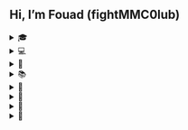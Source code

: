 ## Hi, I’m Fouad (fightMMC0lub)

<details>
  <summary>🎓</summary>
  <p>I'm a student at IFMOTICA Fès, learning networks.</p>
</details>

<details>
  <summary>💻</summary>
  <p>I like building small Python tools, testing stuff, and exploring how things work.</p>
</details>

<details>
  <summary>📂</summary>
  <p>Right now, I'm just sharing some of the projects I’m building to help me learn.</p>
</details>

<details>
  <summary>📚</summary>
  <p>Everything here is just for learning and personal growth.</p>
</details>

<details>
  <summary>💬</summary>
  <p>If you want to say hi or ask something, feel free to <a href="https://github.com/fightMMC0lub/fightMMC0lub/issues">open an issue</a>.</p>
</details>

<details>
  <summary>📧</summary>
  <p><a href="mailto:getshop463@gmail.com">Email</a></p>
</details>

<details>
  <summary>🔐</summary>
  <p><a href="https://github.com/fightMMC0lub/fightmmc0lub.github.io/blob/main/assets/pgp-public.asc">PGP</a></p>
</details>

<details>
  <summary>📝</summary>
  <p><a href="https://fightmmc0lub.github.io/">Notes</a></p>
</details>
